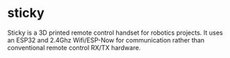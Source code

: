 # sticky
Sticky is a 3D printed remote control handset for robotics projects. It uses an ESP32 and 2.4Ghz Wifi/ESP-Now for communication rather than conventional remote control RX/TX hardware.
